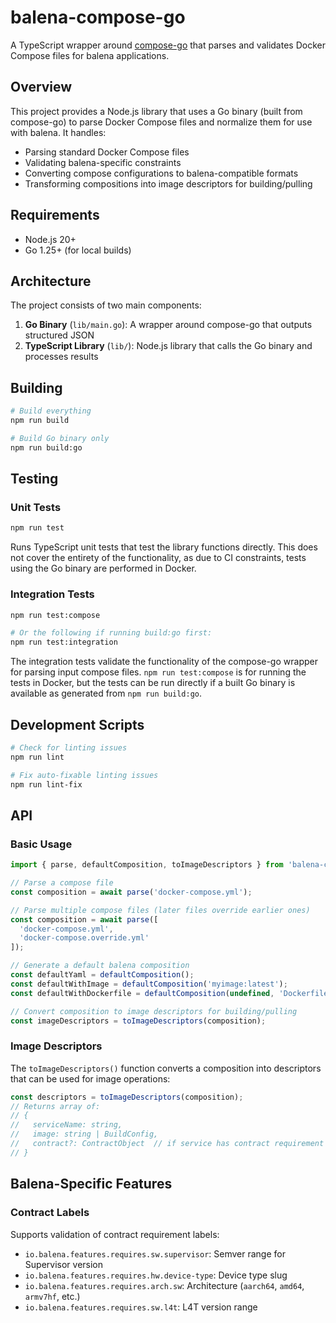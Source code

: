 # balena-compose-go

A TypeScript wrapper around [compose-go](https://github.com/compose-spec/compose-go) that parses and validates Docker Compose files for balena applications.

## Overview

This project provides a Node.js library that uses a Go binary (built from compose-go) to parse Docker Compose files and normalize them for use with balena. It handles:

- Parsing standard Docker Compose files
- Validating balena-specific constraints
- Converting compose configurations to balena-compatible formats
- Transforming compositions into image descriptors for building/pulling

## Requirements

- Node.js 20+
- Go 1.25+ (for local builds)

## Architecture

The project consists of two main components:

1. **Go Binary** (`lib/main.go`): A wrapper around compose-go that outputs structured JSON
2. **TypeScript Library** (`lib/`): Node.js library that calls the Go binary and processes results

## Building

```bash
# Build everything
npm run build

# Build Go binary only
npm run build:go
```

## Testing

### Unit Tests
```bash
npm run test
```
Runs TypeScript unit tests that test the library functions directly. This does not cover the entirety of the functionality, as due to CI constraints, tests using the Go binary are performed in Docker.

### Integration Tests
```bash
npm run test:compose

# Or the following if running build:go first:
npm run test:integration
```

The integration tests validate the functionality of the compose-go wrapper for parsing input compose files. `npm run test:compose` is for running the tests in Docker, but the tests can be run directly if a built Go binary is available as generated from `npm run build:go`.

## Development Scripts

```bash
# Check for linting issues
npm run lint

# Fix auto-fixable linting issues
npm run lint-fix
```

## API

### Basic Usage

```typescript
import { parse, defaultComposition, toImageDescriptors } from 'balena-compose-go';

// Parse a compose file
const composition = await parse('docker-compose.yml');

// Parse multiple compose files (later files override earlier ones)
const composition = await parse([
  'docker-compose.yml', 
  'docker-compose.override.yml'
]);

// Generate a default balena composition
const defaultYaml = defaultComposition();
const defaultWithImage = defaultComposition('myimage:latest');
const defaultWithDockerfile = defaultComposition(undefined, 'Dockerfile.custom');

// Convert composition to image descriptors for building/pulling
const imageDescriptors = toImageDescriptors(composition);
```

### Image Descriptors

The `toImageDescriptors()` function converts a composition into descriptors that can be used for image operations:

```typescript
const descriptors = toImageDescriptors(composition);
// Returns array of:
// {
//   serviceName: string,
//   image: string | BuildConfig,
//   contract?: ContractObject  // if service has contract requirement labels
// }
```

## Balena-Specific Features

### Contract Labels

Supports validation of contract requirement labels:
- `io.balena.features.requires.sw.supervisor`: Semver range for Supervisor version
- `io.balena.features.requires.hw.device-type`: Device type slug
- `io.balena.features.requires.arch.sw`: Architecture (`aarch64`, `amd64`, `armv7hf`, etc.)
- `io.balena.features.requires.sw.l4t`: L4T version range